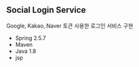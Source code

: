 ## Social Login Service
Google, Kakao, Naver 토큰 사용한 로그인 서비스 구현
- Spring 2.5.7
- Maven
- Java 1.8
- jsp
